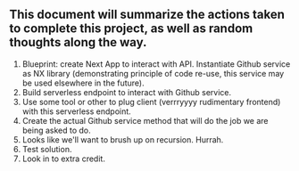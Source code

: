 ## This document will summarize the actions taken to complete this project, as well as random thoughts along the way.

1. Blueprint: create Next App to interact with API. Instantiate Github service as NX library (demonstrating principle of code re-use, this service may be used elsewhere in the future).
2. Build serverless endpoint to interact with Github service.
3. Use some tool or other to plug client (verrryyyy rudimentary frontend) with this serverless endpoint.
4. Create the actual Github service method that will do the job we are being asked to do.
5. Looks like we'll want to brush up on recursion. Hurrah.
6. Test solution.
7. Look in to extra credit.
